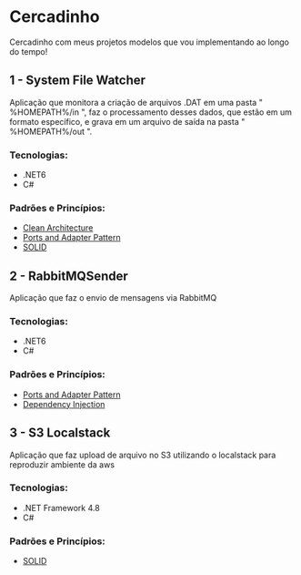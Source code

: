 # Cercadinho
Cercadinho com meus projetos modelos que vou implementando ao longo do tempo! 

## 1 - System File Watcher
Aplicação que monitora a criação de arquivos .DAT em uma pasta " %HOMEPATH%/in ", faz o processamento desses dados, que estão em um formato específico, e grava em um arquivo de saída na pasta " %HOMEPATH%/out ".

### Tecnologias:
 - .NET6
 - C#
 
### Padrões e Princípios:
 - [Clean Architecture](https://blog.cleancoder.com/)
 - [Ports and Adapter Pattern](https://alistair.cockburn.us/hexagonal-architecture/)
 - [SOLID](https://blog.cleancoder.com/uncle-bob/2020/10/18/Solid-Relevance.html)


 ## 2 - RabbitMQSender
Aplicação que faz o envio de mensagens via RabbitMQ

### Tecnologias:
 - .NET6
 - C#

 ### Padrões e Princípios:
 - [Ports and Adapter Pattern](https://alistair.cockburn.us/hexagonal-architecture/)
 - [Dependency Injection](https://stackify.com/dependency-injection/)
 
 ## 3 - S3 Localstack
Aplicação que faz upload de arquivo no S3 utilizando o localstack para reproduzir ambiente da aws

### Tecnologias:
 - .NET Framework 4.8
 - C#

 ### Padrões e Princípios:
 - [SOLID](https://blog.cleancoder.com/uncle-bob/2020/10/18/Solid-Relevance.html)